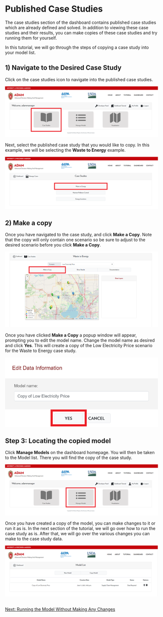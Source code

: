 <h1>Published Case Studies</h1>

<p>
    The case studies section of the dashboard contains published case studies which are already defined and solved. In addition to viewing these case studies and their results, you can make copies of these case studies and try running them for yourself.
</p>

<p>
    In this tutorial, we will go through the steps of copying a case study into your model list.
</p>


<h2>1) Navigate to the Desired Case Study</h2>

<p>
    Click on the case studies icon to navigate into the published case studies.
</p>

<img src="Pictures\Dashboard_tutorials\Case_studies\nav_to_case_studies_1.png">

<br>

<p>
    Next, select the published case study that you would like to copy. In this example, we will be selecting the <b>Waste to Energy</b> example. 
</p>

<img src="Pictures\Dashboard_tutorials\Case_studies\nav_to_case_studies_2.png">


<h2>2) Make a copy</h2>

<p>
    Once you have navigated to the case study, and click <b>Make a Copy</b>. Note that the copy will only contain one scenario so be sure to adjust to the desired scenario before you click <b>Make a Copy</b>.
</p>


<img src="Pictures\Dashboard_tutorials\Case_studies\case_study.png">

<br>

<p>
    Once you have clicked <b>Make a Copy</b> a popup window will appear, prompting you to edit the model name. Change the model name as desired and click <b>Yes</b>. This will create a copy of the Low Electricity Price scenario for the Waste to Energy case study. 
</p>

<img src="Pictures\Dashboard_tutorials\Case_studies\case_study_window.png">

<h2>Step 3: Locating the copied model</h2>

<p>
    Click <b>Manage Models</b> on the dashboard homepage. You will then be taken to the Model list. There you will find the copy of the case study. 
</p>

<img src="Pictures\Dashboard_tutorials\Case_studies\manage_models.png">

<br> 

<p>
    Once you have created a copy of the model, you can make changes to it or run it as is. In the next section of the tutorial, we will go over how to run the case study as is. After that, we will go over the various changes you can make to the case study data. 
</p>

<img src="Pictures\Dashboard_tutorials\Case_studies\model_list.png">

<br>
<br>

<a href="/ADAM_Documentation/dashboard_run_model.html">Next: Running the Model Without Making Any Changes</a>